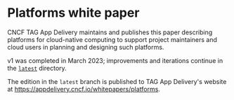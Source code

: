 # Platforms white paper

CNCF TAG App Delivery maintains and publishes this paper describing platforms
for cloud-native computing to support project maintainers and cloud users in
planning and designing such platforms.

v1 was completed in March 2023; improvements and iterations continue in the
[`latest`](./latest/) directory.

The edition in the `latest` branch is published to TAG App Delivery's website at
<https://appdelivery.cncf.io/whitepapers/platforms>.
